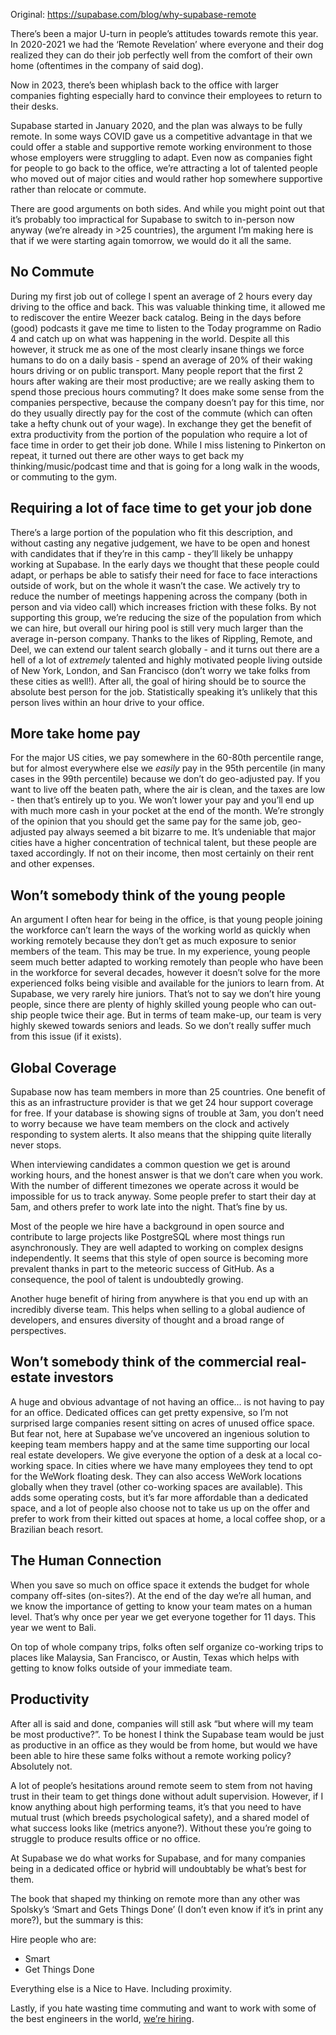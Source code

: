 Original: https://supabase.com/blog/why-supabase-remote

There’s been a major U-turn in people’s attitudes towards remote this year. In 2020-2021 we had the ‘Remote Revelation’ where everyone and their dog realized they can do their job perfectly well from the comfort of their own home (oftentimes in the company of said dog).

Now in 2023, there’s been whiplash back to the office with larger companies fighting especially hard to convince their employees to return to their desks.

Supabase started in January 2020, and the plan was always to be fully remote. In some ways COVID gave us a competitive advantage in that we could offer a stable and supportive remote working environment to those whose employers were struggling to adapt. Even now as companies fight for people to go back to the office, we’re attracting a lot of talented people who moved out of major cities and would rather hop somewhere supportive rather than relocate or commute.

There are good arguments on both sides. And while you might point out that it’s probably too impractical for Supabase to switch to in-person now anyway (we’re already in >25 countries), the argument I’m making here is that if we were starting again tomorrow, we would do it all the same.

## No Commute

During my first job out of college I spent an average of 2 hours every day driving to the office and back. This was valuable thinking time, it allowed me to rediscover the entire Weezer back catalog. Being in the days before (good) podcasts it gave me time to listen to the Today programme on Radio 4 and catch up on what was happening in the world. Despite all this however, it struck me as one of the most clearly insane things we force humans to do on a daily basis - spend an average of 20% of their waking hours driving or on public transport. Many people report that the first 2 hours after waking are their most productive; are we really asking them to spend those precious hours commuting? It does make some sense from the companies perspective, because the company doesn’t pay for this time, nor do they usually directly pay for the cost of the commute (which can often take a hefty chunk out of your wage). In exchange they get the benefit of extra productivity from the portion of the population who require a lot of face time in order to get their job done. While I miss listening to Pinkerton on repeat, it turned out there are other ways to get back my thinking/music/podcast time and that is going for a long walk in the woods, or commuting to the gym.

## Requiring a lot of face time to get your job done

There’s a large portion of the population who fit this description, and without casting any negative judgement, we have to be open and honest with candidates that if they’re in this camp - they’ll likely be unhappy working at Supabase. In the early days we thought that these people could adapt, or perhaps be able to satisfy their need for face to face interactions outside of work, but on the whole it wasn’t the case. We actively try to reduce the number of meetings happening across the company (both in person and via video call) which increases friction with these folks. By not supporting this group, we’re reducing the size of the population from which we can hire, but overall our hiring pool is still very much larger than the average in-person company. Thanks to the likes of Rippling, Remote, and Deel, we can extend our talent search globally - and it turns out there are a hell of a lot of _extremely_ talented and highly motivated people living outside of New York, London, and San Francisco (don’t worry we take folks from these cities as well!). After all, the goal of hiring should be to source the absolute best person for the job. Statistically speaking it’s unlikely that this person lives within an hour drive to your office.

## More take home pay

For the major US cities, we pay somewhere in the 60-80th percentile range, but for almost everywhere else we _easily_ pay in the 95th percentile (in many cases in the 99th percentile) because we don’t do geo-adjusted pay. If you want to live off the beaten path, where the air is clean, and the taxes are low - then that’s entirely up to you. We won’t lower your pay and you’ll end up with much more cash in your pocket at the end of the month. We’re strongly of the opinion that you should get the same pay for the same job, geo-adjusted pay always seemed a bit bizarre to me. It’s undeniable that major cities have a higher concentration of technical talent, but these people are taxed accordingly. If not on their income, then most certainly on their rent and other expenses.

## Won’t somebody think of the young people

An argument I often hear for being in the office, is that young people joining the workforce can’t learn the ways of the working world as quickly when working remotely because they don’t get as much exposure to senior members of the team. This may be true. In my experience, young people seem much better adapted to working remotely than people who have been in the workforce for several decades, however it doesn’t solve for the more experienced folks being visible and available for the juniors to learn from. At Supabase, we very rarely hire juniors. That’s not to say we don’t hire young people, since there are plenty of highly skilled young people who can out-ship people twice their age. But in terms of team make-up, our team is very highly skewed towards seniors and leads. So we don’t really suffer much from this issue (if it exists).

## Global Coverage

Supabase now has team members in more than 25 countries. One benefit of this as an infrastructure provider is that we get 24 hour support coverage for free. If your database is showing signs of trouble at 3am, you don’t need to worry because we have team members on the clock and actively responding to system alerts. It also means that the shipping quite literally never stops.

When interviewing candidates a common question we get is around working hours, and the honest answer is that we don’t care when you work. With the number of different timezones we operate across it would be impossible for us to track anyway. Some people prefer to start their day at 5am, and others prefer to work late into the night. That’s fine by us.

Most of the people we hire have a background in open source and contribute to large projects like PostgreSQL where most things run asynchronously. They are well adapted to working on complex designs independently. It seems that this style of open source is becoming more prevalent thanks in part to the meteoric success of GitHub. As a consequence, the pool of talent is undoubtedly growing.

Another huge benefit of hiring from anywhere is that you end up with an incredibly diverse team. This helps when selling to a global audience of developers, and ensures diversity of thought and a broad range of perspectives.

## Won’t somebody think of the commercial real-estate investors

A huge and obvious advantage of not having an office… is not having to pay for an office. Dedicated offices can get pretty expensive, so I’m not surprised large companies resent sitting on acres of unused office space. But fear not, here at Supabase we’ve uncovered an ingenious solution to keeping team members happy and at the same time supporting our local real estate developers. We give everyone the option of a desk at a local co-working space. In cities where we have many employees they tend to opt for the WeWork floating desk. They can also access WeWork locations globally when they travel (other co-working spaces are available). This adds some operating costs, but it’s far more affordable than a dedicated space, and a lot of people also choose not to take us up on the offer and prefer to work from their kitted out spaces at home, a local coffee shop, or a Brazilian beach resort.

## The Human Connection

When you save so much on office space it extends the budget for whole company off-sites (on-sites?). At the end of the day we’re all human, and we know the importance of getting to know your team mates on a human level. That’s why once per year we get everyone together for 11 days. This year we went to Bali.

On top of whole company trips, folks often self organize co-working trips to places like Malaysia, San Francisco, or Austin, Texas which helps with getting to know folks outside of your immediate team.

## Productivity

After all is said and done, companies will still ask “but where will my team be most productive?”. To be honest I think the Supabase team would be just as productive in an office as they would be from home, but would we have been able to hire these same folks without a remote working policy? Absolutely not.

A lot of people’s hesitations around remote seem to stem from not having trust in their team to get things done without adult supervision. However, if I know anything about high performing teams, it’s that you need to have mutual trust (which breeds psychological safety), and a shared model of what success looks like (metrics anyone?). Without these you’re going to struggle to produce results office or no office.

At Supabase we do what works for Supabase, and for many companies being in a dedicated office or hybrid will undoubtably be what’s best for them.

The book that shaped my thinking on remote more than any other was Spolsky’s ‘Smart and Gets Things Done’ (I don’t even know if it’s in print any more?), but the summary is this:

Hire people who are:

- Smart
- Get Things Done

Everything else is a Nice to Have. Including proximity.

Lastly, if you hate wasting time commuting and want to work with some of the best engineers in the world, [we’re hiring](https://supabase.com/careers).